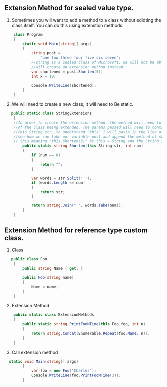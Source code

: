 ## Extension Method for sealed value type.
1. Sometimes you will want to add a method to a class without edidting the class itself. You can do this using extenstion methods.
```cs
    class Program
    {
        static void Main(string[] args)
        {
            string post =
                "one tow three four five six seven";
            //string is a cealed class of Microsoft, we will not be able to edit the src code for this class directly, so we 
            //will create an extension method instead.
            var shortened = post.Shorten(5);
            int x = 10;

            Console.WriteLine(shortened);
        }
    }
```
2. We will need to create a new class, it will need to Be static.
```cs
   public static class StringExtensions
    {
    //In order to create the extension method, the method will need to be static and in some but not all have the same return type
    //of the class being extended. The params passed will need to contain at least one, it will be the stype extended so in this case
    //this String str, to understand "this" I will paste in the line of code above "var shortened = post.Shorten(5);"
    //see how we can take our variable post and append the method of shorten like so ".Shorten(5)" so below you could think of
    // this meaning "this.Shorten(5)" bc this = String and the String in this case is post
        public static string Shorten(this String str, int num)
        {
            if (num == 0)
            {
                return "";
            }

            var words = str.Split(' ');
            if (words.Length <= num)
            {
                return str;
            }

            return string.Join(" ", words.Take(num));
        }
    }
```

## Extension Method for reference type custom class.
1. Class
```cs
   public class Foo
    {
        public string Name { get; }

        public Foo(string name)
        {
            Name = name;
        }
    }
```
2. Extension Method
```cs
    public static class ExtensionMethods
    {
        public static string PrintFooNTime(this Foo foo, int n)
        {
            return string.Concat(Enumerable.Repeat(foo.Name, n));
        }
    }
```
3. Call extension method
```cs
  static void Main(string[] args)
        {
            var foo = new Foo("Charles");
            Console.WriteLine(foo.PrintFooNTime(3));
        }
```
